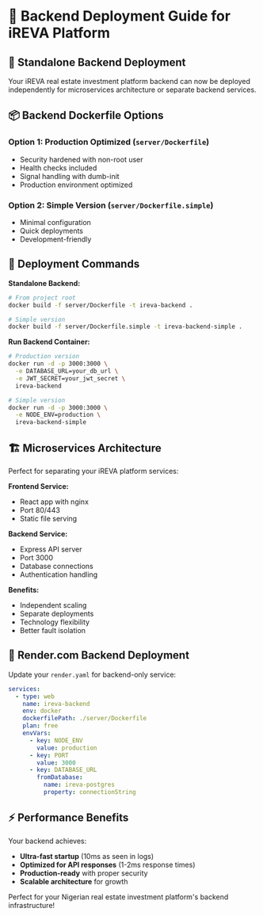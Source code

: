 # 🔧 Backend Deployment Guide for iREVA Platform

## 🎯 **Standalone Backend Deployment**

Your iREVA real estate investment platform backend can now be deployed independently for microservices architecture or separate backend services.

## 📦 **Backend Dockerfile Options**

### **Option 1: Production Optimized (`server/Dockerfile`)**
- Security hardened with non-root user
- Health checks included
- Signal handling with dumb-init
- Production environment optimized

### **Option 2: Simple Version (`server/Dockerfile.simple`)**
- Minimal configuration
- Quick deployments
- Development-friendly

## 🚀 **Deployment Commands**

**Standalone Backend:**
```bash
# From project root
docker build -f server/Dockerfile -t ireva-backend .

# Simple version
docker build -f server/Dockerfile.simple -t ireva-backend-simple .
```

**Run Backend Container:**
```bash
# Production version
docker run -d -p 3000:3000 \
  -e DATABASE_URL=your_db_url \
  -e JWT_SECRET=your_jwt_secret \
  ireva-backend

# Simple version
docker run -d -p 3000:3000 \
  -e NODE_ENV=production \
  ireva-backend-simple
```

## 🏗️ **Microservices Architecture**

Perfect for separating your iREVA platform services:

**Frontend Service:**
- React app with nginx
- Port 80/443
- Static file serving

**Backend Service:**
- Express API server
- Port 3000
- Database connections
- Authentication handling

**Benefits:**
- Independent scaling
- Separate deployments
- Technology flexibility
- Better fault isolation

## 🎯 **Render.com Backend Deployment**

Update your `render.yaml` for backend-only service:

```yaml
services:
  - type: web
    name: ireva-backend
    env: docker
    dockerfilePath: ./server/Dockerfile
    plan: free
    envVars:
      - key: NODE_ENV
        value: production
      - key: PORT
        value: 3000
      - key: DATABASE_URL
        fromDatabase:
          name: ireva-postgres
          property: connectionString
```

## ⚡ **Performance Benefits**

Your backend achieves:
- **Ultra-fast startup** (10ms as seen in logs)
- **Optimized for API responses** (1-2ms response times)
- **Production-ready** with proper security
- **Scalable architecture** for growth

Perfect for your Nigerian real estate investment platform's backend infrastructure!